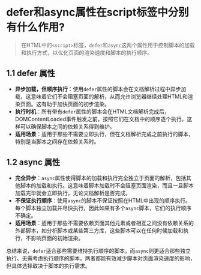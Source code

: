 # defer和async属性在script标签中分别有什么作用?

> 在HTML中的`<script>`标签，`defer`和`async`这两个属性用于控制脚本的加载和执行方式，以优化页面的渲染速度和脚本的执行顺序。

## 1.1 defer 属性

- **异步加载，但顺序执行**：使用`defer`属性的脚本会在文档解析过程中异步加载，这意味着它们不会阻塞页面的解析，从而允许浏览器继续处理HTML和渲染页面。这有助于加快页面的初步渲染。
- **执行时机**：所有带有`defer`属性的脚本会在HTML文档解析完成后，DOMContentLoaded事件触发之前，按照它们在文档中的顺序逐个执行。这样可以确保脚本之间的依赖关系得到维护。
- **适用场景**：适用于那些不需要立即执行，但在文档解析完成之前执行的脚本，特别是当脚本之间存在依赖关系时。

## 1.2 async 属性

- **完全异步**：`async`属性使得脚本的加载和执行完全独立于页面的解析，包括其他脚本的加载和执行。这意味着脚本加载时不会阻塞页面渲染，而且一旦脚本加载完毕就会立即执行，无论文档解析是否完成。
- **不保证执行顺序**：使用`async`的脚本不保证按照在HTML中出现的顺序执行。每个脚本独立加载并尽快执行，因此如果有多个`async`脚本，它们的执行顺序不确定。
- **适用场景**：适用于那些不需要依赖页面其他元素或者相互之间没有依赖关系的外部脚本，如分析脚本或某些第三方库，这些脚本可以在任何时候加载和执行，不影响页面的初始渲染。

总结来说，`defer`适合那些需要维持执行顺序的脚本，而`async`则更适合那些独立执行、无需考虑执行顺序的脚本。两者都能有效减少脚本对页面渲染速度的影响，但具体选择取决于脚本的执行需求。